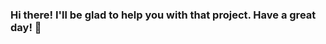 ### Hi there! I'll be glad to help you with that project. Have a great day! 👋

<!--
**cesarnagamine/cesarnagamine** is a ✨ _special_ ✨ repository because its `README.md` (this file) appears on your GitHub profile.

- 🔭 I’m currently working on my new portfolio web app.
- 🌱 I’m currently learning more of React and MongoDB administration.
- 👯 I’m looking to collaborate as a freelance web app developer in digital brands and online businesses.
- 📫 How to reach me: cesarnagamine@gmail.com or https://www.cesarnagamine.com
- ⚡ Fun fact: I'm all over the place, I have a wonderful family with two amazing childs, love the creative process of music (I have a rock band with punk rock, pop-punk, rap-metal and californian root songs, yes... all over the place...), lyrics, design, video, journalistic redaction and more. I love roller skating, playing soccer and softball. 
Have a weakness for Tostitos with cheese and chunky sauces and Five Guys burgers and fries. 
-->

